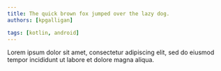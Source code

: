 ```yaml
---
title: The quick brown fox jumped over the lazy dog.
authors: [kpgalligan]

tags: [kotlin, android]
---
```


Lorem ipsum dolor sit amet, consectetur adipiscing elit, sed do eiusmod tempor incididunt ut labore et dolore magna aliqua.